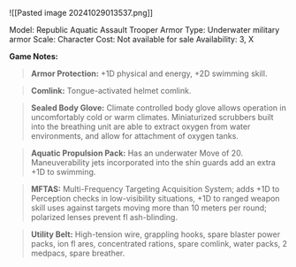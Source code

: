 ![[Pasted image 20241029013537.png]]

Model: Republic Aquatic Assault Trooper Armor
Type: Underwater military armor
Scale: Character
Cost: Not available for sale
Availability: 3, X

**Game Notes:**
> **Armor Protection:** +1D physical and energy, +2D swimming skill.

> **Comlink:** Tongue-activated helmet comlink.

> **Sealed Body Glove:** Climate controlled body glove allows operation in uncomfortably cold or warm climates. Miniaturized scrubbers built into the breathing unit are able to extract oxygen from water environments, and allow for attachment of oxygen tanks.

> **Aquatic Propulsion Pack:** Has an underwater Move of 20. Maneuverability jets incorporated into the shin guards add an extra +1D to swimming.

> **MFTAS:** Multi-Frequency Targeting Acquisition System; adds +1D to Perception checks in low-visibility situations, +1D to ranged weapon skill uses against targets moving more than 10 meters per round; polarized lenses prevent fl ash-blinding.

> **Utility Belt:** High-tension wire, grappling hooks, spare blaster power packs, ion fl ares, concentrated rations, spare comlink, water packs, 2 medpacs, spare breather.